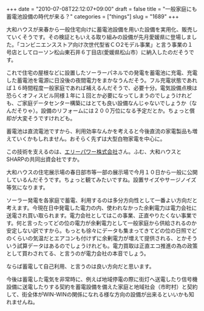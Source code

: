 +++
date = "2010-07-08T22:12:07+09:00"
draft = false
title = "一般家庭にも蓄電池設備の時代が来る？"
categories = ["things"]
slug = "1689"
+++

大和ハウスが来春から一般住宅向けに蓄電池設備を用いた設備を実用化、販売していくそうです。その検証ともいえる取り組みの設備が先月愛媛県に登場しました。「コンビニエンスストア向け次世代型省ＣＯ2モデル事業」と言う事業の１号店としてローソン松山東石井６丁目店(愛媛県松山市）に納入したのだそうです。

これで住宅の屋根などに設置したソーラーパネルでの発電を蓄電池に充電、充電した蓄電池を電源に日没後の夜間電力をまかなうんだそう。フル充電状態であれば１６時間程度一般家庭であれば補えるんだそうで、必要十分。電気設備点検は恐らくオフィスビル同様１年に１回とか必要になってしまうのでしょうけれども、ご家庭データセンター構築にはとても良い設備なんじゃないでしょうか（なんだそりゃ）。設備のリフォームには２００万位になる予定だとか。ちょっと償却が大変そうですけれども。

蓄電池は直流電池ですから、利用効率なんかを考えると今後直流の家電製品も増えていくかもしれません。おそらく先ずは大型白物家電を中心に。

この技術を支えるのは、<a href="http://eliiypower.co.jp/">エリーパワー株式会社</a>さん。ふむ、大和ハウスとSHARPの共同出資会社ですか。

大和ハウスの住宅展示場の春日部市等一部の展示場で今月１０日から一般に公開しているんだそうです。ちょっと観てみたいですね。設置サイズやサージノイズ等気になります。

ソーラー発電を各家庭で蓄電、利用するのは多分方向性として一番よい方向だと考えます。今現在日中発電した電力の内、使われなかった余剰電力は電力会社に送電され買い取られます。電力会社としてはこの事業、正直やりたくない事業です。何と言ったってどの位の電力が余剰電力として一般家庭から供給されるのか安定しない訳ですから。もっとも徐々にデータも集まってきてどの位の日照でどのくらいの気温だとエアコンも付けずに余剰電力が増えて提供される、とかそういう試算データはあるのでしょうけれども。電力買取は正直エコ推進の為の政策として買わされてる、と言うのが電力会社の本音でしょう。

ならば蓄電して自己利用、と言うのは良い方向だと思います。

今後は蓄電した電気を非常時に、例えば地域停電の際に街灯へ送電したり信号機設備に送電したりする契約を蓄電設備を備えた家庭と地域社会（市町村）と契約して、街全体がWIN-WINの関係になれる様な方向の設備が出来るといいかも知れませんね。
